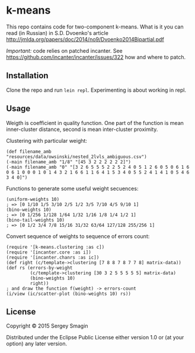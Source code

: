# k-means

This repo contains code for two-component k-means. What is it you can read (in Russian)
in S.D. Dvoenko's article http://jmlda.org/papers/doc/2014/no9/Dvoenko2014Bipartial.pdf

*Important:* code relies on patched incanter. See https://github.com/incanter/incanter/issues/322 how and where to patch.

## Installation

Clone the repo and run `lein repl`. Experimenting is about working in repl.

## Usage

Weigth is coefficient in quality function.
One part of the function is mean inner-cluster distance,
second is mean inter-cluster proximity.

Clustering with particular weight:

```
(def filename_amb "resources/data/owsinski/nested_2lvls_ambiguous.csv")
(-main filename_amb "1/8" "[45 3 2 2 2 2 2 2]")
(-main filename_amb "0" "[3 2 6 5 5 5 2 2 5 2 4 0 5 1 2 6 0 5 0 6 1 6 0 6 1 0 0 0 1 0 1 4 3 2 1 6 6 1 1 6 4 1 5 3 4 0 5 5 2 4 1 4 1 0 5 4 6 3 4 0]")
```

Functions to generate some useful weight secuences:

```
(uniform-weights 10)
; => [0 1/10 1/5 3/10 2/5 1/2 3/5 7/10 4/5 9/10 1]
(bino-weights 10)
; => [0 1/256 1/128 1/64 1/32 1/16 1/8 1/4 1/2 1]
(bino-tail-weights 10)
; => [0 1/2 3/4 7/8 15/16 31/32 63/64 127/128 255/256 1]
```

Convert sequence of weights to sequence of errors count:

```
(require '[k-means.clustering :as c])
(require '[incanter.core :as i])
(require '[incanter.chanrs :as ic])
(def right (c/template->clustering [7 8 8 7 8 7 7 8] matrix-data))
(def rs (errors-by-weight
         (c/template->clustering [30 3 2 5 5 5 5 5] matrix-data)
         (bino-weights 10)
         right))
; and draw the function f(weight) -> errors-count
(i/view (ic/scatter-plot (bino-weights 10) rs))
```


## License

Copyright © 2015 Sergey Smagin

Distributed under the Eclipse Public License either version 1.0 or (at
your option) any later version.
